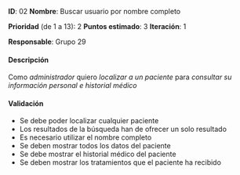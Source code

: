 


**ID**: 02
**Nombre**: Buscar usuario por nombre completo

**Prioridad** (de 1 a 13): 2
**Puntos estimado**: 3
**Iteración**: 1

**Responsable**: Grupo 29

#### Descripción

Como *administrador* quiero *localizar a un paciente* para *consultar su información personal e historial médico*

#### Validación

* Se debe poder localizar cualquier paciente
* Los resultados de la búsqueda han de ofrecer un solo resultado
* Es necesario utilizar el nombre completo
* Se deben mostrar todos los datos del paciente
* Se debe mostrar el historial médico del paciente
* Se deben mostrar los tratamientos que el paciente ha recibido